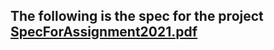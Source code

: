 ## The following is the spec for the project [SpecForAssignment2021.pdf](https://github.com/Keelan1996/Zimmerman_Project_Java/files/9059486/SpecForAssignment2021.pdf)





